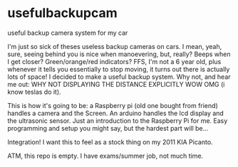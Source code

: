 # usefulbackupcam
useful backup camera system for my car


I'm just so sick of theses useless backup cameras on cars. I mean, yeah, sure, seeing behind you is nice when manoevering, but, really? Beeps when I get closer? Green/orange/red indicators? FFS, I'm not a 6 year old, plus whenever it tells you essentially to stop moving, it turns out there is actually lots of space!
I decided to make a useful backup system. Why not, and hear me out: WHY NOT DISPLAYING THE DISTANCE EXPLICITLY WOW OMG (i know teslas do it).

This is how it's going to be: a Raspberry pi (old one bought from friend) handles a camera and the Screen. An arduino handles the lcd display and the ultrasonic sensor. Just an introduction to the Raspberry Pi for me. Easy programming and setup you might say, but the hardest part will be...

Integration! I want this to feel as a stock thing on my 2011 KIA Picanto. 

ATM, this repo is empty. I have exams/summer job, not much time.
